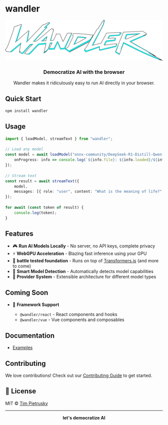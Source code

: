 # wandler

<p align="center">
  <img src="../../assets/logo/wandler_logo_v4.svg" alt="Wandler Logo">
</p>

<p align="center">
  <h3 align="center"><strong>Democratize AI with the browser</strong></h3>
</p>

<p align="center">
  Wandler makes it ridiculously easy to run AI directly in your browser.
</p>

## Quick Start

```bash
npm install wandler
```

## Usage

```typescript
import { loadModel, streamText } from "wandler";

// Load any model
const model = await loadModel("onnx-community/DeepSeek-R1-Distill-Qwen-1.5B-ONNX", {
	onProgress: info => console.log(`${info.file}: ${info.loaded}/${info.total} bytes`),
});

// Stream text
const result = await streamText({
	model,
	messages: [{ role: "user", content: "What is the meaning of life?" }],
});

for await (const token of result) {
	console.log(token);
}
```

## Features

- 🎮 **Run AI Models Locally** - No server, no API keys, complete privacy
- ⚡ **WebGPU Acceleration** - Blazing fast inference using your GPU
- 🔌 **battle tested foundation** - Runs on top of
  [Transformers.js](https://github.com/huggingface/transformers.js) (and more to come)
- 🎯 **Smart Model Detection** - Automatically detects model capabilities
- 🧩 **Provider System** - Extensible architecture for different model types

## Coming Soon

- 🎨 **Framework Support**

  - `@wandler/react` - React components and hooks
  - `@wandler/vue` - Vue components and composables

## Documentation

- [Examples](examples/)

## Contributing

We love contributions! Check out our [Contributing Guide](CONTRIBUTING.md) to get started.

## 📄 License

MIT © [Tim Pietrusky](https://github.com/timpietrusky)

---

<div align="center">
  <strong>let's democratize AI</strong>
</div>
